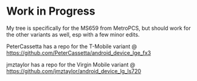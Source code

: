 Work in Progress
================

My tree is specifically for the MS659 from MetroPCS, but should work for the other variants as well, esp with a few minor edits.

PeterCassetta has a repo for the T-Mobile variant @ https://github.com/PeterCassetta/android_device_lge_fx3

jmztaylor has a repo for the Virgin Mobile variant @ https://github.com/jmztaylor/android_device_lg_ls720
